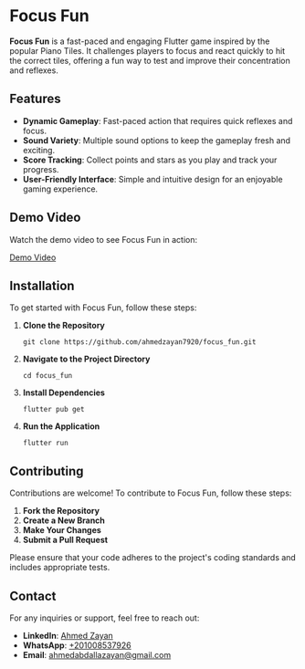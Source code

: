 <h1>Focus Fun</h1> <p><strong>Focus Fun</strong> is a fast-paced and engaging Flutter game inspired by the popular Piano Tiles. It challenges players to focus and react quickly to hit the correct tiles, offering a fun way to test and improve their concentration and reflexes.</p> <h2>Features</h2> <ul> <li><strong>Dynamic Gameplay</strong>: Fast-paced action that requires quick reflexes and focus.</li> <li><strong>Sound Variety</strong>: Multiple sound options to keep the gameplay fresh and exciting.</li> <li><strong>Score Tracking</strong>: Collect points and stars as you play and track your progress.</li> <li><strong>User-Friendly Interface</strong>: Simple and intuitive design for an enjoyable gaming experience.</li> </ul> <h2>Demo Video</h2> <p>Watch the demo video to see Focus Fun in action:</p> <p><a href="https://github.com/ahmedzayan7920/focus_fun/assets/88338596/demo_video_link">Demo Video</a></p> <h2>Installation</h2> <p>To get started with Focus Fun, follow these steps:</p> <ol> <li><strong>Clone the Repository</strong> <pre><code>git clone https://github.com/ahmedzayan7920/focus_fun.git</code></pre> </li> <li><strong>Navigate to the Project Directory</strong> <pre><code>cd focus_fun</code></pre> </li> <li><strong>Install Dependencies</strong> <pre><code>flutter pub get</code></pre> </li> <li><strong>Run the Application</strong> <pre><code>flutter run</code></pre> </li> </ol> <h2>Contributing</h2> <p>Contributions are welcome! To contribute to Focus Fun, follow these steps:</p> <ol> <li><strong>Fork the Repository</strong></li> <li><strong>Create a New Branch</strong></li> <li><strong>Make Your Changes</strong></li> <li><strong>Submit a Pull Request</strong></li> </ol> <p>Please ensure that your code adheres to the project's coding standards and includes appropriate tests.</p> <h2>Contact</h2> <p>For any inquiries or support, feel free to reach out:</p> <ul> <li><strong>LinkedIn</strong>: <a href="https://www.linkedin.com/in/ahmed-zayan-716789250/">Ahmed Zayan</a></li> <li><strong>WhatsApp</strong>: <a href="https://wa.me/201008537926">+201008537926</a></li> <li><strong>Email</strong>: <a href="mailto:ahmedabdallazayan@gmail.com">ahmedabdallazayan@gmail.com</a></li> </ul>
